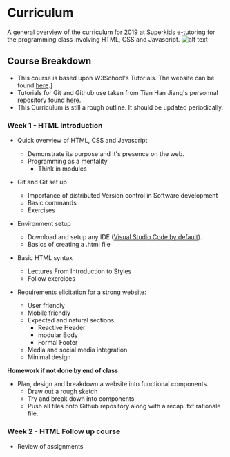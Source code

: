 # Curriculum
A general overview of the curriculum for 2019 at Superkids e-tutoring for the programming class involving HTML, CSS and Javascript.
![alt text](https://www.audero.it/blog/wp-content/uploads/2014/09/front-end-stack.png "Symbols")

## Course Breakdown
* This course is based upon W3School's Tutorials. The website can be found [here](https://www.w3schools.com/html/default.asp).] 
* Tutorials for Git and Github use taken from Tian Han Jiang's personnal repository found [here](https://github.com/mcgill-ecse211-w19/Team19/wiki/How-to-guides).
* This Curriculum is still a rough outline. It should be updated periodically.

### Week 1 - HTML Introduction

* Quick overview of HTML, CSS and Javascript
  * Demonstrate its purpose and it's presence on the web.
  * Programming as a mentality
    * Think in modules
  
* Git and Git set up
  *  Importance of distributed Version control in Software development
  * Basic commands
  * Exercises
  
* Environment setup
  * Download and setup any IDE ([Visual Studio Code by default](https://code.visualstudio.com/Download)).
  * Basics of creating a .html file
  
* Basic HTML syntax
  * Lectures From Introduction to Styles
  * Follow exercices 

* Requirements elicitation for a strong website:
  * User friendly
  * Mobile friendly
  * Expected and natural sections
    * Reactive Header
    * modular Body 
    * Formal Footer
  * Media and social media integration
  * Minimal design
  
**Homework if not done by end of class**
* Plan, design and breakdown a website into functional components.
  * Draw out a rough sketch
  * Try and break down into components
  * Push all files onto Github repository along with a recap .txt rationale file.
  
### Week 2 - HTML Follow up course

* Review of assignments
  

